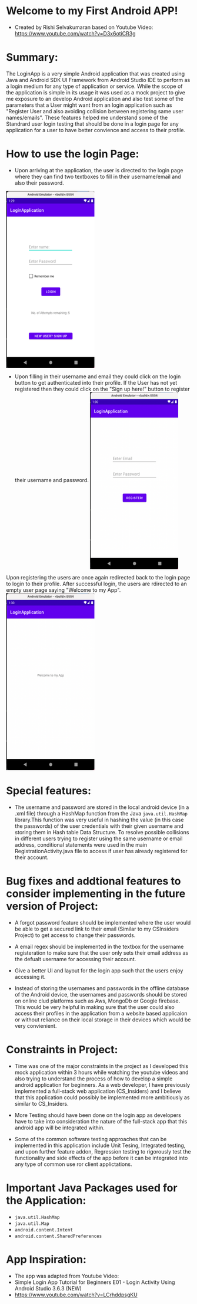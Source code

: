 
# Welcome to my First Android APP!

* Created by Rishi Selvakumaran based on Youtube Video: https://www.youtube.com/watch?v=D3x6otiCR3g

# Summary:

The LoginApp is a very simple Android application that was created using Java and Android SDK UI Framework from Android Studio IDE to perform as a login medium for any type of application or service. While the scope of the application is simple in its usage it was used as a mock project to give me exposure to an develop Android application and also test some of the parameters that a User might want from an login application such as "Register User and also avoiding collision between registering same user names/emails". These features helped me understand some of the Standrard user login testing that should be done in a login page for any application for a user to have better convience and access to their profile. 

# How to use the login Page:

- Upon arriving at the application, the user is directed to the login page where they can find two textboxes to fill in their username/email and also their password. 

<a href="url"><img src="https://github.com/rishiselvakumaran98/LoginApp/blob/main/img/MainPage.png" align="center" height="480" width="240" ></a>


- Upon filling in their username and email they could click on the login button to get authenticated into their profile. If the User has not yet registered then they could click on the "Sign up here!" button to register their username and password.
<a href="url"><img src="https://github.com/rishiselvakumaran98/LoginApp/blob/main/img/RegisterPage.png" align="center" height="480" width="240" ></a>

 Upon registering the users are once again redirected back to the login page to login to their profile. After successful login, the users are rdirected to an empty user page saying "Welcome to my App".
<a href="url"><img src="https://github.com/rishiselvakumaran98/LoginApp/blob/main/img/UserPage.png" align="center" height="480" width="240" ></a>

# Special features:
- The username and password are stored in the local android device (in a .xml file) through a HashMap function from the Java `java.util.HashMap` library.This function was very useful in hashing the value (in this case the passwords) of the user credentials with their given username and storing them in Hash table Data Structure. To resolve possible collisions in different users trying to register using the same username or email address, conditional statements were used in the main RegistrationActivity.java file to access if user has already registered for their account.

# Bug fixes and addtional features to consider implementing in the future version of Project:

- A forgot password feature should be implemented where the user would be able to get a secured link to their email (Similar to my CSInsiders Project) to get access to change their passwords.

- A email regex should be implemented in the textbox for the username registeration to make sure that the user only sets their email address as the defualt username for accessing their account.

- Give a better UI and layout for the login app such that the users enjoy accessing it.

- Instead of storing the usernames and passwords in the offline database of the Android device, the usernames and passwords should be stored on online clud platforms such as Aws, MongoDb or Google firebase. This would be very helpful in making sure that the user could also access their profiles in the application from a website based applicaion or without reliance on their local storage in their devices which would be very convienient.

# Constraints in Project:

- Time was one of the major constraints in the project as I developed this mock application within 3 hours while watching the youtube videos and also trying to understand the process of how to develop a simple android application for beginners. As a web developer, I have previously implemented a full-stack web application (CS_Insiders) and I believe that this application could possibly be implemented more ambitiously as similar to CS_Insiders.

- More Testing should have been done on the login app as developers have to take into consideration the nature of the full-stack app that this android app will be integrated within.

- Some of the common software testing approaches that can be implemented in this application include Unit Tesing, Integrated testing, and upon further feature addon, Regression testing to rigorously test the functionality and side effects of the app before it can be integrated into any type of common use ror client applictations.


# Important Java Packages used for the Application:

- `java.util.HashMap`
- `java.util.Map`
- `android.content.Intent`
- `android.content.SharedPreferences`

# App Inspiration:
* The app was adapted from Youtube Video: 
* Simple Login App Tutorial for Beginners E01 - Login Activity Using Android Studio 3.6.3 (NEW)
* https://www.youtube.com/watch?v=LCrhddpsgKU
